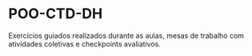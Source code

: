 # POO-CTD-DH
Exercícios guiados realizados durante as aulas, mesas de trabalho com atividades coletivas e checkpoints avaliativos.
